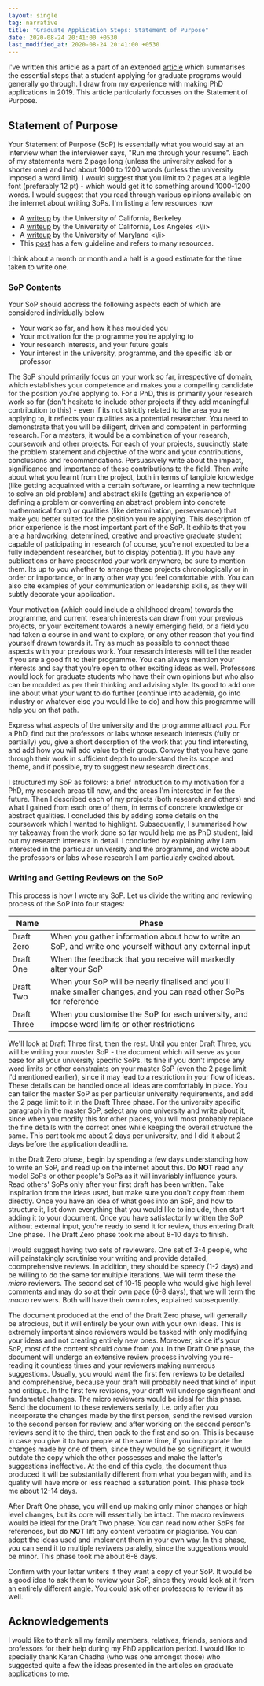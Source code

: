 ```yaml
---
layout: single
tag: narrative
title: "Graduate Application Steps: Statement of Purpose"
date: 2020-08-24 20:41:00 +0530
last_modified_at: 2020-08-24 20:41:00 +0530
---
```


I've written this article as a part of an extended <a href="{{ '/posts/2020/08/24/grad-application-steps.html' | relative_url }}">article</a> which summarises the essential steps that a student applying for graduate programs would generally go through. I draw from my experience with making PhD applications in 2019. This article particularly focusses on the Statement of Purpose. 

<h2 id="sop">Statement of Purpose</h2>

Your Statement of Purpose (SoP) is essentially what you would say at an interview when the interviewer says, "Run me through your resume". Each of my statements were 2 page long (unless the university asked for a shorter one) and had about 1000 to 1200 words (unless the university imposed a word limit). I would suggest that you limit to 2 pages at a legible font (preferably 12 pt) - which would get it to something around 1000-1200 words. I would suggest that you read through various opinions available on the internet about writing SoPs. I'm listing a few resources now 
<ul>
<li> A <a href="https://grad.berkeley.edu/admissions/apply/statement-purpose/">writeup</a> by the University of California, Berkeley </li>
<li> A <a href="https://grad.ucla.edu/asis/agep/advsopstem.pdf">writeup</a> by the University of California, Los Angeles <\li>
<li> A <a href="https://www.cs.umd.edu/grad/writing-statement-of-pupose">writeup</a> by the University of Maryland <\li>
<li>This <a href="https://swapneelm.github.io/how-to-write-a-statement-of-purpose-for-grad-school">post</a> has a few guideline and refers to many resources. 
</ul>

I think about a month or month and a half is a good estimate for the time taken to write one.

### SoP Contents

Your SoP should address the following aspects each of which are considered individually below

* Your work so far, and how it has moulded you
* Your motivation for the programme you're applying to
* Your research interests, and your future goals
* Your interest in the university, programme, and the specific lab or professor

The SoP should primarily focus on your work so far, irrespective of domain, which establishes your competence and makes you a compelling candidate for the position you're applying to. For a PhD, this is primarily your research work so far (don't hesitate to include other projects if they add meaningful contribution to this) - even if its not strictly related to the area you're applying to, it reflects your qualities as a potential researcher. You need to demonstrate that you will be diligent, driven and competent in performing research. For a masters, it would be a combination of your research, coursework and other projects. For each of your projects, suucinctly state the problem statement and objective of the work and your contributions, conclusions and recommendations. Persuasively write about the impact, significance and importance of these contributions to the field. Then write about what you learnt from the project, both in terms of tangible knowledge (like getting acquainted with a certain software, or learning a new technique to solve an old problem) and abstract skills (getting an experience of defining a problem or converting an abstract problem into concrete mathematical form) or qualities (like determination, perseverance) that make you better suited for the position you're applying. This description of prior experience is the most important part of the SoP. It exhibits that you are a hardworking, determined, creative and proactive graduate student capable of paticipating in research (of course, you're not expected to be a fully independent researcher, but to display potential). If you have any publications or have preesented your work anywhere, be sure to mention them. Its up to you whether to arrange these projects chronologically or in order or importance, or in any other way you feel comfortable with. You can also cite examples of your communication or leadership skills, as they will subtly decorate your application.   

Your motivation (which could include a childhood dream) towards the programme, and current research interests can draw from your previous projects, or your excitement towards a newly emerging field, or a field you had taken a course in and want to explore, or any other reason that you find yourself drawn towards it. Try as much as possible to connect these aspects with your previous work. Your research interests will tell the reader if you are a good fit to their programme. You can always mention your interests and say that you're open to other exciting ideas as well. Professors would look for graduate students who have their own opinions but who also can be moulded as per their thinking and advising style. Its good to add one line about what your want to do further (continue into academia, go into industry or whatever else you would like to do) and how this programme will help you on that path. 

Express what aspects of the university and the programme attract you. For a PhD, find out the professors or labs whose research interests (fully or partially) you, give a short descrption of the work that you find interesting, and add how you will add value to their group. Convey that you have gone through their work in sufficient depth to understand the its scope and theme, and if possible, try to suggest new research directions.

I structured my SoP as follows: a brief introduction to my motivation for a PhD, my research areas till now, and the areas I'm interested in for the future. Then I described each of my projects (both research and others) and what I gained from each one of them, in terms of concrete knowledge or abstract qualities. I concluded this by adding some details on the coursework which I wanted to highlight. Subsequently, I summarised how my takeaway from the work done so far would help me as PhD student, laid out my research interests in detail. I concluded by explaining why I am interested in the particular university and the programme, and wrote about the professors or labs whose research I am particularly excited about.

### Writing and Getting Reviews on the SoP

This process is how I wrote my SoP. Let us divide the writing and reviewing process of the SoP into four stages:

| Name | Phase|
|---|---|
| Draft Zero | When you gather information about how to write an SoP, and write one yourself without any external input |
| Draft One | When the feedback that you receive will markedly alter your SoP |
| Draft Two | When your SoP will be nearly finalised and you'll make smaller changes, and you can read other SoPs for reference |
| Draft Three | When you customise the SoP for each university, and impose word limits or other restrictions |

We'll look at Draft Three first, then the rest.
Until you enter Draft Three, you will be writing your *master* SoP - the document which will serve as your base for all your university specific SoPs. Its fine if you don't impose any word limits or other constraints on your master SoP (even the 2 page limit I'd mentioned earlier), since it may lead to a restriction in your flow of ideas. These details can be handled once all ideas are comfortably in place. You can tailor the master SoP as per particular university requirements, and add the 2 page limit to it in the Draft Three phase. For the university specific paragraph in the master SoP, select any one university and write about it, since when you modify this for other places, you will most probably replace the fine details with the correct ones while keeping the overall structure the same. This part took me about 2 days per university, and I did it about 2 days before the application deadline. 

In the Draft Zero phase, begin by spending a few days understanding how to write an SoP, and read up on the internet about this. Do **NOT** read any model SoPs or other people's SoPs as it will invariably influence yours. Read others' SoPs only after your first draft has been written. Take inspiration from the ideas used, but make sure you don't copy from them directly. Once you have an idea of what goes into an SoP, and how to structure it, list down everything that you would like to include, then start adding it to your document. Once you have satisfactorily written the SoP without external input, you're ready to send it for review, thus entering Draft One phase. The Draft Zero phase took me about 8-10 days to finish.

I would suggest having two sets of reviewers. One set of 3-4 people, who will painstakingly scrutinise your writing and provide detailed, coomprehensive reviews. In addition, they should be speedy (1-2 days) and be willing to do the same for multiple iterations. We will term these the *micro* reviewers. The second set of 10-15 people who would give high level comments and may do so at their own pace (6-8 days), that we will term the *macro* reviwers. Both will have their own roles, explained subsequently.

The document produced at the end of the Draft Zero phase, will generally be atrocious, but it will entirely be your own with your own ideas. This is extremely important since reviewers would be tasked with only modifying your ideas and not creating entirely new ones. Moreover, since it's your SoP, most of the content should come from you. In the Draft One phase, the document will undergo an extensive review process involving you re-reading it countless times and your reviewers making numerous suggestions. Usually, you would want the first few reviews to be detailed and comprehensive, because your draft will probably need that kind of input and critique. In the first few revisions, your draft will undergo significant and fundametal changes. The micro reviewers would be ideal for this phase. Send the document to these reviewers serially, i.e. only after you incorporate the changes made by the first person, send the revised version to the second person for review, and after working on the second person's reviews send it to the third, then back to the first and so on. This is because in case you give it to two people at the same time, if you incorporate the changes made by one of them, since they would be so significant, it would outdate the copy which the other possesses and make the latter's suggestions ineffective. At the end of this cycle, the document thus produced it will be substantially different from what you began with, and its quality will have more or less reached a saturation point. This phase took me about 12-14 days. 

After Draft One phase, you will end up making only minor changes or high level changes, but its core will essentially be intact. The macro reviewers would be ideal for the Draft Two phase. You can read now other SoPs for references, but do **NOT** lift any content verbatim or plagiarise. You can adopt the ideas used and implement them in your own way. In this phase, you can send it to multiple reviwers paralelly, since the suggestions would be minor. This phase took me about 6-8 days.

Confirm with your letter writers if they want a copy of your SoP. It would be a good idea to ask them to review your SoP, since they would look at it from an entirely different angle. You could ask other professors to review it as well.

<h2> Acknowledgements </h2> 
I would like to thank all my family members, relatives, friends, seniors and professors for their help during my PhD application period. I would like to specially thank Karan Chadha (who was one amongst those) who suggested quite a few the ideas presented in the articles on graduate applications to me.
